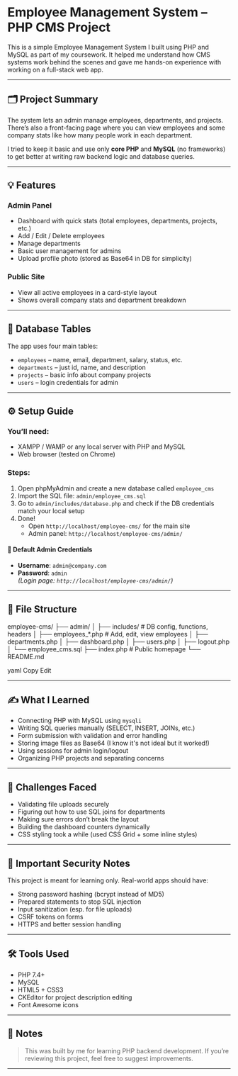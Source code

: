 # Employee Management System – PHP CMS Project

This is a simple Employee Management System I built using PHP and MySQL as part of my coursework. It helped me understand how CMS systems work behind the scenes and gave me hands-on experience with working on a full-stack web app.

---

## 🗂 Project Summary

The system lets an admin manage employees, departments, and projects. There’s also a front-facing page where you can view employees and some company stats like how many people work in each department.

I tried to keep it basic and use only **core PHP** and **MySQL** (no frameworks) to get better at writing raw backend logic and database queries.

---

## 💡 Features

### Admin Panel
- Dashboard with quick stats (total employees, departments, projects, etc.)
- Add / Edit / Delete employees
- Manage departments
- Basic user management for admins
- Upload profile photo (stored as Base64 in DB for simplicity)

### Public Site
- View all active employees in a card-style layout
- Shows overall company stats and department breakdown

---

## 🧩 Database Tables

The app uses four main tables:
- `employees` – name, email, department, salary, status, etc.
- `departments` – just id, name, and description
- `projects` – basic info about company projects
- `users` – login credentials for admin

---

## ⚙️ Setup Guide

### You’ll need:
- XAMPP / WAMP or any local server with PHP and MySQL
- Web browser (tested on Chrome)

### Steps:
1. Open phpMyAdmin and create a new database called `employee_cms`
2. Import the SQL file: `admin/employee_cms.sql`
3. Go to `admin/includes/database.php` and check if the DB credentials match your local setup
4. Done!  
   - Open `http://localhost/employee-cms/` for the main site  
   - Admin panel: `http://localhost/employee-cms/admin/`

#### 🔐 Default Admin Credentials
- **Username**: `admin@company.com`  
- **Password**: `admin`  
*(Login page: `http://localhost/employee-cms/admin/`)*

---

## 🧱 File Structure

employee-cms/
├── admin/
│ ├── includes/ # DB config, functions, headers
│ ├── employees_*.php # Add, edit, view employees
│ ├── departments.php
│ ├── dashboard.php
│ ├── users.php
│ ├── logout.php
│ └── employee_cms.sql
├── index.php # Public homepage
└── README.md

yaml
Copy
Edit

---

## ✍️ What I Learned

- Connecting PHP with MySQL using `mysqli`
- Writing SQL queries manually (SELECT, INSERT, JOINs, etc.)
- Form submission with validation and error handling
- Storing image files as Base64 (I know it's not ideal but it worked!)
- Using sessions for admin login/logout
- Organizing PHP projects and separating concerns

---

## 🔧 Challenges Faced

- Validating file uploads securely
- Figuring out how to use SQL joins for departments
- Making sure errors don’t break the layout
- Building the dashboard counters dynamically
- CSS styling took a while (used CSS Grid + some inline styles)

---

## 🚨 Important Security Notes

This project is meant for learning only. Real-world apps should have:
- Strong password hashing (bcrypt instead of MD5)
- Prepared statements to stop SQL injection
- Input sanitization (esp. for file uploads)
- CSRF tokens on forms
- HTTPS and better session handling

---

## 🛠 Tools Used

- PHP 7.4+
- MySQL
- HTML5 + CSS3
- CKEditor for project description editing
- Font Awesome icons

---

## 📘 Notes

> This was built by me for learning PHP backend development. If you’re reviewing this project, feel free to suggest improvements.

---
